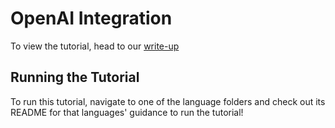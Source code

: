 # OpenAI Integration

To view the tutorial,
head to our [write-up](https://docs.bow.software/tutorials/external_integrations/OpenAI_Integration)

## Running the Tutorial

To run this tutorial,
navigate to one of the language folders and check out its README for that languages' guidance to run the tutorial!